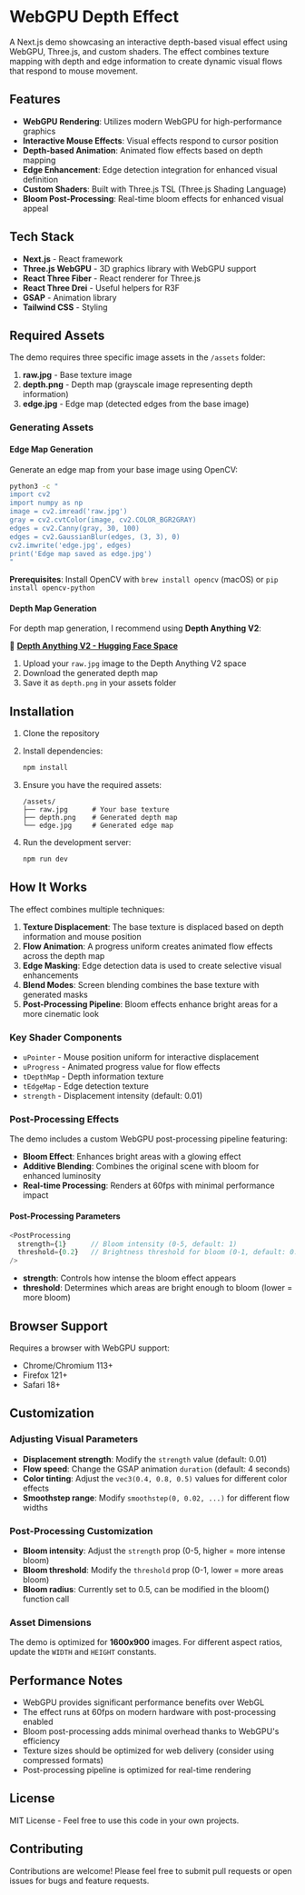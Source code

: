 # WebGPU Depth Effect

A Next.js demo showcasing an interactive depth-based visual effect using WebGPU, Three.js, and custom shaders. The effect combines texture mapping with depth and edge information to create dynamic visual flows that respond to mouse movement.

## Features

- **WebGPU Rendering**: Utilizes modern WebGPU for high-performance graphics
- **Interactive Mouse Effects**: Visual effects respond to cursor position
- **Depth-based Animation**: Animated flow effects based on depth mapping
- **Edge Enhancement**: Edge detection integration for enhanced visual definition
- **Custom Shaders**: Built with Three.js TSL (Three.js Shading Language)
- **Bloom Post-Processing**: Real-time bloom effects for enhanced visual appeal

## Tech Stack

- **Next.js** - React framework
- **Three.js WebGPU** - 3D graphics library with WebGPU support
- **React Three Fiber** - React renderer for Three.js
- **React Three Drei** - Useful helpers for R3F
- **GSAP** - Animation library
- **Tailwind CSS** - Styling

## Required Assets

The demo requires three specific image assets in the `/assets` folder:

1. **raw.jpg** - Base texture image
2. **depth.png** - Depth map (grayscale image representing depth information)
3. **edge.jpg** - Edge map (detected edges from the base image)

### Generating Assets

#### Edge Map Generation

Generate an edge map from your base image using OpenCV:

```bash
python3 -c "
import cv2
import numpy as np
image = cv2.imread('raw.jpg')
gray = cv2.cvtColor(image, cv2.COLOR_BGR2GRAY)
edges = cv2.Canny(gray, 30, 100)
edges = cv2.GaussianBlur(edges, (3, 3), 0)
cv2.imwrite('edge.jpg', edges)
print('Edge map saved as edge.jpg')
"
```

**Prerequisites**: Install OpenCV with `brew install opencv` (macOS) or `pip install opencv-python`

#### Depth Map Generation

For depth map generation, I recommend using **Depth Anything V2**:

🔗 **[Depth Anything V2 - Hugging Face Space](https://huggingface.co/spaces/depth-anything/Depth-Anything-V2)**

1. Upload your `raw.jpg` image to the Depth Anything V2 space
2. Download the generated depth map
3. Save it as `depth.png` in your assets folder

## Installation

1. Clone the repository
2. Install dependencies:
   ```bash
   npm install
   ```

3. Ensure you have the required assets:
   ```
   /assets/
   ├── raw.jpg      # Your base texture
   ├── depth.png    # Generated depth map
   └── edge.jpg     # Generated edge map
   ```

4. Run the development server:
   ```bash
   npm run dev
   ```

## How It Works

The effect combines multiple techniques:

1. **Texture Displacement**: The base texture is displaced based on depth information and mouse position
2. **Flow Animation**: A progress uniform creates animated flow effects across the depth map
3. **Edge Masking**: Edge detection data is used to create selective visual enhancements
4. **Blend Modes**: Screen blending combines the base texture with generated masks
5. **Post-Processing Pipeline**: Bloom effects enhance bright areas for a more cinematic look

### Key Shader Components

- `uPointer` - Mouse position uniform for interactive displacement
- `uProgress` - Animated progress value for flow effects
- `tDepthMap` - Depth information texture
- `tEdgeMap` - Edge detection texture
- `strength` - Displacement intensity (default: 0.01)

### Post-Processing Effects

The demo includes a custom WebGPU post-processing pipeline featuring:

- **Bloom Effect**: Enhances bright areas with a glowing effect
- **Additive Blending**: Combines the original scene with bloom for enhanced luminosity
- **Real-time Processing**: Renders at 60fps with minimal performance impact

#### Post-Processing Parameters

```typescript
<PostProcessing 
  strength={1}      // Bloom intensity (0-5, default: 1)
  threshold={0.2}   // Brightness threshold for bloom (0-1, default: 0.2)
/>
```

- **strength**: Controls how intense the bloom effect appears
- **threshold**: Determines which areas are bright enough to bloom (lower = more bloom)

## Browser Support

Requires a browser with WebGPU support:
- Chrome/Chromium 113+
- Firefox 121+
- Safari 18+

## Customization

### Adjusting Visual Parameters

- **Displacement strength**: Modify the `strength` value (default: 0.01)
- **Flow speed**: Change the GSAP animation `duration` (default: 4 seconds)
- **Color tinting**: Adjust the `vec3(0.4, 0.8, 0.5)` values for different color effects
- **Smoothstep range**: Modify `smoothstep(0, 0.02, ...)` for different flow widths

### Post-Processing Customization

- **Bloom intensity**: Adjust the `strength` prop (0-5, higher = more intense bloom)
- **Bloom threshold**: Modify the `threshold` prop (0-1, lower = more areas bloom)
- **Bloom radius**: Currently set to 0.5, can be modified in the bloom() function call

### Asset Dimensions

The demo is optimized for **1600x900** images. For different aspect ratios, update the `WIDTH` and `HEIGHT` constants.

## Performance Notes

- WebGPU provides significant performance benefits over WebGL
- The effect runs at 60fps on modern hardware with post-processing enabled
- Bloom post-processing adds minimal overhead thanks to WebGPU's efficiency
- Texture sizes should be optimized for web delivery (consider using compressed formats)
- Post-processing pipeline is optimized for real-time rendering

## License

MIT License - Feel free to use this code in your own projects.

## Contributing

Contributions are welcome! Please feel free to submit pull requests or open issues for bugs and feature requests.